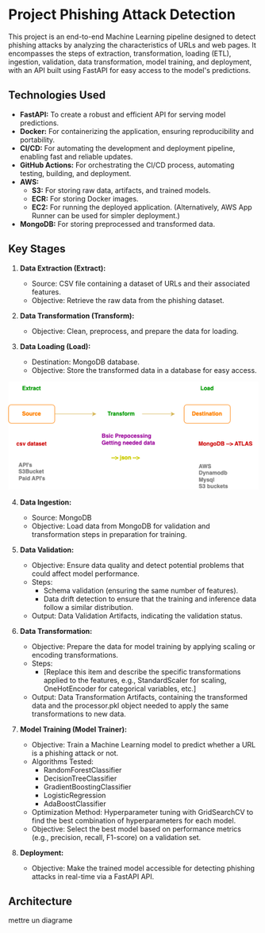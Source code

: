# Project Phishing Attack Detection

This project is an end-to-end Machine Learning pipeline designed to detect phishing attacks by analyzing the characteristics of URLs and web pages. It encompasses the steps of extraction, transformation, loading (ETL), ingestion, validation, data transformation, model training, and deployment, with an API built using FastAPI for easy access to the model's predictions.


## Technologies Used

*   **FastAPI:** To create a robust and efficient API for serving model predictions.
*   **Docker:** For containerizing the application, ensuring reproducibility and portability.
*   **CI/CD:** For automating the development and deployment pipeline, enabling fast and reliable updates.
*   **GitHub Actions:** For orchestrating the CI/CD process, automating testing, building, and deployment.
*   **AWS:**
    *   **S3:** For storing raw data, artifacts, and trained models.
    *   **ECR:** For storing Docker images.
    *   **EC2:** For running the deployed application. (Alternatively, AWS App Runner can be used for simpler deployment.)
*   **MongoDB:** For storing preprocessed and transformed data.

## Key Stages

1.  **Data Extraction (Extract):**
    *   Source: CSV file containing a dataset of URLs and their associated features.
    *   Objective: Retrieve the raw data from the phishing dataset.

2.  **Data Transformation (Transform):**
    *   Objective: Clean, preprocess, and prepare the data for loading. 
        

3.  **Data Loading (Load):**
    *   Destination: MongoDB database.
    *   Objective: Store the transformed data in a database for easy access.


![ETL](img/etl.png)

4.  **Data Ingestion:**
    *   Source: MongoDB
    *   Objective: Load data from MongoDB for validation and transformation steps in preparation for training.

5.  **Data Validation:**
    *   Objective: Ensure data quality and detect potential problems that could affect model performance.
    *   Steps:
        *   Schema validation (ensuring the same number of features).
        *   Data drift detection to ensure that the training and inference data follow a similar distribution.
    *   Output: Data Validation Artifacts, indicating the validation status.

6.  **Data Transformation:**
    *   Objective: Prepare the data for model training by applying scaling or encoding transformations.
    *   Steps:
        *   [Replace this item and describe the specific transformations applied to the features, e.g., StandardScaler for scaling, OneHotEncoder for categorical variables, etc.]
    *   Output: Data Transformation Artifacts, containing the transformed data and the processor.pkl object needed to apply the same transformations to new data.

7.  **Model Training (Model Trainer):**
    *   Objective: Train a Machine Learning model to predict whether a URL is a phishing attack or not.
    *   Algorithms Tested:
        *   RandomForestClassifier
        *   DecisionTreeClassifier
        *   GradientBoostingClassifier
        *   LogisticRegression
        *   AdaBoostClassifier
    *   Optimization Method: Hyperparameter tuning with GridSearchCV to find the best combination of hyperparameters for each model.
    *   Objective: Select the best model based on performance metrics (e.g., precision, recall, F1-score) on a validation set.

8.  **Deployment:**
    *   Objective: Make the trained model accessible for detecting phishing attacks in real-time via a FastAPI API.



## Architecture

mettre un diagrame
